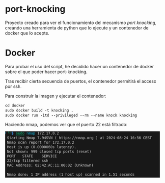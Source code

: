 # port-knocking
Proyecto creado para ver el funcionamiento del mecanismo *port knocking*, creando una herramienta de python que lo ejecute y un contenedor de docker que lo acepte.  

# Docker
Para probar el uso del script, he decidido hacer un contenedor de docker sobre el que poder hacer port-knocking. 

Tras recibir cierta secuencia de puertos, el contenedor permitirá el acceso por ssh.

Para construir la imagen y ejecutar el contenedor: 
```
cd docker
sudo docker build -t knocking .
sudo docker run -itd --privileged --rm --name knock knocking
```

Haciendo nmap, podemos ver que el puerto 22 está filtrado: 

![alt text](image.png)